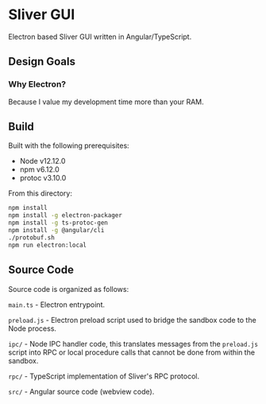 # Sliver GUI

Electron based Sliver GUI written in Angular/TypeScript.

## Design Goals

### Why Electron?

Because I value my development time more than your RAM.

## Build

Built with the following prerequisites:

* Node v12.12.0
* npm v6.12.0
* protoc v3.10.0

From this directory:

```bash
npm install
npm install -g electron-packager
npm install -g ts-protoc-gen
npm install -g @angular/cli
./protobuf.sh
npm run electron:local
```

## Source Code

Source code is organized as follows:

`main.ts` - Electron entrypoint.

`preload.js` - Electron preload script used to bridge the sandbox code to the Node process.

`ipc/` - Node IPC handler code, this translates messages from the `preload.js` script into RPC or local procedure calls that cannot be done from within the sandbox.

`rpc/` - TypeScript implementation of Sliver's RPC protocol.

`src/` - Angular source code (webview code).
